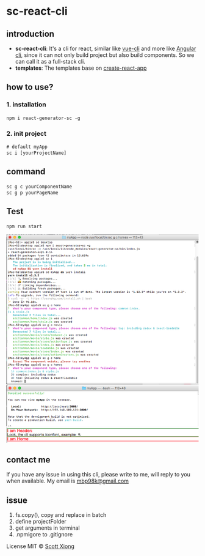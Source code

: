 # sc-react-cli

## introduction
- **sc-react-cli**: It's a cli for react, similar like [vue-cli](https://github.com/vuejs/vue-cli) and more like [Angular cli](https://github.com/ng-packagr/ng-packagr), since it can not only build project but also build components. So we can call it as a full-stack cli.
- **templates**: The templates base on [create-react-app](https://github.com/facebook/create-react-app)

## how to use?

### 1. installation
```
npm i react-generator-sc -g

```
### 2. init project
```
# default myApp
sc i [yourProjectName]
```
## command
```
sc g c yourComponentName
sc g p yourPageName
```
## Test
```
npm run start
```
![](./imgs/ref.png)  <br/>
![](./imgs/3.png)  <br/>
![](./imgs/2.png)  <br/>

## contact me
If you have any issue in using this cli, please write to me, will reply to you when available. My email is mbp98k@gmail.com

## issue
1. fs.copy(), copy and replace in batch
2. define projectFolder
3. get arguments in terminal
4. .npmigore to .gitignore

License
MIT © [Scott Xiong](https://github.com/scott-x)
